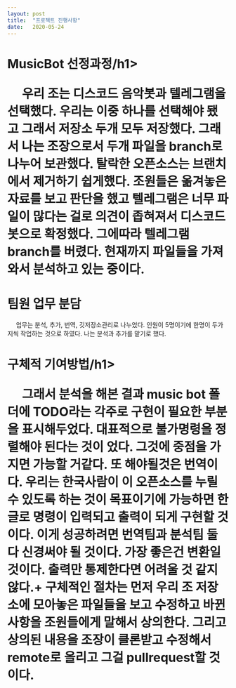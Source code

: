 ```yaml
---
layout: post
title:  "프로젝트 진행사항"
date:   2020-05-24
---
```

<!--
<title> MusicBot </title>
-->

<h1>MusicBot 선정과정/h1>
<p>
&nbsp;&nbsp;&nbsp;&nbsp; 우리 조는 디스코드 음악봇과 텔레그램을 선택했다. 우리는 이중 하나를 선택해야 됐고 그래서 저장소 두개 모두 저장했다. 
그래서 나는 조장으로서 두개 파일을 branch로 나누어 보관했다. 탈락한 오픈소스는 브랜치에서 제거하기 쉽게했다.
조원들은 옮겨놓은 자료를 보고 판단을 했고 텔레그램은 너무 파일이 많다는 걸로 의견이 좁혀져서 디스코드 봇으로 확정했다.
그에따라 텔레그램 branch를 버렸다. 현재까지 파일들을 가져와서 분석하고 있는 중이다.
</p>
<h1>팀원 업무 분담</h1>
<p>
&nbsp;&nbsp;&nbsp;&nbsp; 업무는 분석, 추가, 번역, 깃저장소관리로 나누었다.
인원이 5명이기에 한명이 두가지씩 작업하는 것으로 하였다. 
나는 분석과 추가를 맡기로 했다.
</p>
<h1>구체적 기여방법/h1>
<p>
&nbsp;&nbsp;&nbsp;&nbsp; 그래서 분석을 해본 결과 music bot 폴더에 TODO라는 각주로 구현이 필요한 부분을 표시해두었다. 
대표적으로 불가명령을 정렬해야 된다는 것이 었다.
그것에 중점을 가지면 가능할 거같다.
또 해야될것은 번역이다. 우리는 한국사람이 이 오픈소스를 누릴 수 있도록 하는 것이 목표이기에
가능하면 한글로 명령이 입력되고 출력이 되게 구현할 것이다.
이게 성공하려면 번역팀과 분석팀 둘다 신경써야 될 것이다. 가장 좋은건 변환일 것이다.
출력만 통제한다면 어려울 것 같지않다.+
구체적인 절차는 먼저 우리 조 저장소에 모아놓은 파일들을 보고 수정하고 바뀐 사항을 조원들에게 말해서 상의한다.
그리고 상의된 내용을 조장이 클론받고 수정해서 remote로 올리고 그걸 pullrequest할 것이다.
</p>
